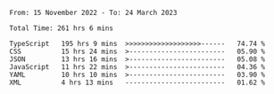 <!-- <div align="center">
  
  ![](https://raw.githubusercontent.com/iaizawa0623/github-stats/master/generated/overview.svg#gh-dark-mode-only)
  ![](https://raw.githubusercontent.com/iaizawa0623/github-stats/master/generated/overview.svg#gh-light-mode-only)
  ![](https://raw.githubusercontent.com/iaizawa0623/github-stats/master/generated/languages.svg#gh-dark-mode-only)
  ![](https://raw.githubusercontent.com/iaizawa0623/github-stats/master/generated/languages.svg#gh-light-mode-only)

</div> -->


<!--
<a href="https://github.com/anuraghazra/github-readme-stats">
  <img src="https://github-readme-stats.vercel.app/api?username=iaizawa0623&show_icons=true&count_private=true&theme=dracula&line_height=40" />
  <img src="https://github-readme-stats.vercel.app/api/top-langs/?username=iaizawa0623&count_private=true&theme=dracula" />
</a>

***
-->

<!--START_SECTION:waka-->

```text
From: 15 November 2022 - To: 24 March 2023

Total Time: 261 hrs 6 mins

TypeScript   195 hrs 9 mins  >>>>>>>>>>>>>>>>>>>------   74.74 %
CSS          15 hrs 24 mins  >------------------------   05.90 %
JSON         13 hrs 16 mins  >------------------------   05.08 %
JavaScript   11 hrs 22 mins  >------------------------   04.36 %
YAML         10 hrs 10 mins  >------------------------   03.90 %
XML          4 hrs 13 mins   -------------------------   01.62 %
```

<!--END_SECTION:waka-->
